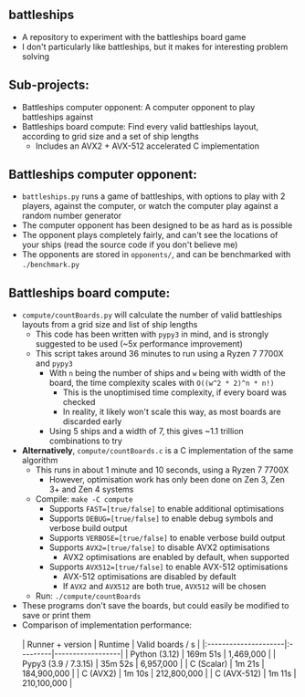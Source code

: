 ## battleships
  - A repository to experiment with the battleships board game
  - I don't particularly like battleships, but it makes for interesting problem solving

## Sub-projects:
  - Battleships computer opponent: A computer opponent to play battleships against
  - Battleships board compute: Find every valid battleships layout, according to grid size and a set of ship lengths
    - Includes an AVX2 + AVX-512 accelerated C implementation

## Battleships computer opponent:
  - `battleships.py` runs a game of battleships, with options to play with 2 players, against the computer, or watch the computer play against a random number generator
  - The computer opponent has been designed to be as hard as is possible
  - The opponent plays completely fairly, and can't see the locations of your ships (read the source code if you don't believe me)
  - The opponents are stored in `opponents/`, and can be benchmarked with `./benchmark.py`

## Battleships board compute:
  - `compute/countBoards.py` will calculate the number of valid battleships layouts from a grid size and list of ship lengths
    - This code has been written with `pypy3` in mind, and is strongly suggested to be used (~5x performance improvement)
    - This script takes around 36 minutes to run using a Ryzen 7 7700X and `pypy3`
      - With `n` being the number of ships and `w` being with width of the board, the time complexity scales with `O((w^2 * 2)^n * n!)`
        - This is the unoptimised time complexity, if every board was checked
        - In reality, it likely won't scale this way, as most boards are discarded early
      - Using 5 ships and a width of 7, this gives ~1.1 trillion combinations to try
  - **Alternatively**, `compute/countBoards.c` is a C implementation of the same algorithm
    - This runs in about 1 minute and 10 seconds, using a Ryzen 7 7700X
      - However, optimisation work has only been done on Zen 3, Zen 3+ and Zen 4 systems
    - Compile: `make -C compute`
      - Supports `FAST=[true/false]` to enable additional optimisations
      - Supports `DEBUG=[true/false]` to enable debug symbols and verbose build output
      - Supports `VERBOSE=[true/false]` to enable verbose build output
      - Supports `AVX2=[true/false]` to disable AVX2 optimisations
        - AVX2 optimisations are enabled by default, when supported
      - Supports `AVX512=[true/false]` to enable AVX-512 optimisations
        - AVX-512 optimisations are disabled by default
        - If `AVX2` and `AVX512` are both true, `AVX512` will be chosen
    - Run: `./compute/countBoards`
  - These programs don't save the boards, but could easily be modified to save or print them
  - Comparison of implementation performance:
<br><br>
    | Runner + version     | Runtime  | Valid boards / s |
    |:---------------------|:---------|------------------|
    | Python (3.12)        | 169m 51s | 1,469,000        |
    | Pypy3 (3.9 / 7.3.15) | 35m 52s  | 6,957,000        |
    | C (Scalar)           | 1m 21s   | 184,900,000      |
    | C (AVX2)             | 1m 10s   | 212,800,000      |
    | C (AVX-512)          | 1m 11s   | 210,100,000      |
